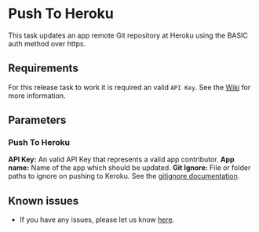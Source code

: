 # Push To Heroku
This task updates an app remote Git repository at Heroku using the BASIC auth method over https.

## Requirements
For this release task to work it is required an valid `API Key`. See the [Wiki](https://github.com/BoostingMy/vsts-heroku-tasks/wiki) for more information.

## Parameters
### Push To Heroku
**API Key:** An valid API Key that represents a valid app contributor. 
**App name:** Name of the app which should be updated.
**Git Ignore:** File or folder paths to ignore on pushing to Keroku. See the [gitignore documentation](https://git-scm.com/docs/gitignore).

## Known issues
* If you have any issues, please let us know [here](https://github.com/BoostingMy/vsts-heroku-tasks/issues).

